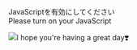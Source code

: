 JavaScriptを有効にしてください  
Please turn on your JavaScript

![](https://static.blahaj.zone/blahaj-logo.webp)I hope you're having a great day❣️